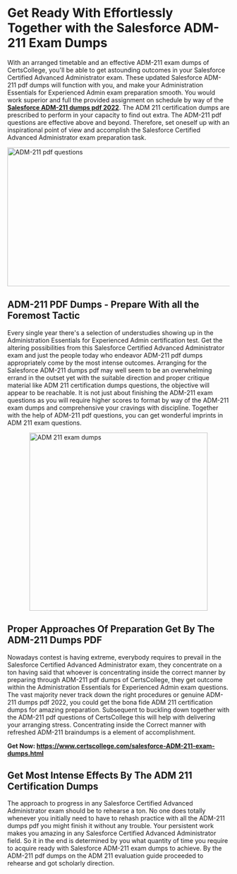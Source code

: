 <h1><strong>Get Ready With Effortlessly Together with the Salesforce ADM-211 Exam Dumps&nbsp;</strong></h1>
<p><span style="font-weight: 400;">With an arranged timetable and an effective  ADM-211 exam dumps of CertsCollege, you'll be able to get astounding outcomes in your Salesforce Certified Advanced Administrator exam. These updated Salesforce ADM-211 pdf dumps will function with you, and make your Administration Essentials for Experienced Admin exam preparation smooth. You would work superior and full the provided assignment on schedule by way of the <strong><a href="https://www.certscollege.com/salesforce-ADM-211-exam-dumps.html">Salesforce ADM-211 dumps pdf 2022</a></strong>. The ADM 211 certification dumps are prescribed to perform in your capacity to find out extra. The  ADM-211 pdf questions are effective above and beyond. Therefore, set oneself up with an inspirational point of view and accomplish the Salesforce Certified Advanced Administrator exam preparation task.&nbsp;</span></p>
<p><span style="font-weight: 400;"><img style="display: block; margin-left: auto; margin-right: auto;" src="https://i.ibb.co/CPDK3ps/Yellow-and-Blue-Initiative-Blog-Banner.png" alt="ADM-211 pdf questions" width="559" height="315" /></span></p>
<h2><strong>ADM-211 PDF Dumps - Prepare With all the Foremost Tactic</strong></h2>
<p><span style="font-weight: 400;">Every single year there's a selection of understudies showing up in the Administration Essentials for Experienced Admin certification test. Get the altering possibilities from this Salesforce Certified Advanced Administrator exam and just the people today who endeavor ADM-211 pdf dumps appropriately come by the most intense outcomes. Arranging for the Salesforce ADM-211 dumps pdf may well seem to be an overwhelming errand in the outset yet with the suitable direction and proper critique material like ADM 211 certification dumps questions, the objective will appear to be reachable. It is not just about finishing the ADM-211 exam questions as you will require higher scores to format by way of the ADM-211 exam dumps and comprehensive your cravings with discipline. Together with the help of ADM-211 pdf questions, you can get wonderful imprints in ADM 211 exam questions.</span></p>
<p><span style="font-weight: 400;"><a href="https://tinyurl.com/ycekso2s"><img style="display: block; margin-left: auto; margin-right: auto;" src="https://i.ibb.co/9tMrhdY/Teacher-Appreciation-Invitation.png" alt="ADM 211 exam dumps " width="404" height="404" /></a></span></p>
<h2><strong>Proper Approaches Of Preparation Get By The ADM-211 Dumps PDF</strong></h2>
<p><span style="font-weight: 400;">Nowadays contest is having extreme, everybody requires to prevail in the Salesforce Certified Advanced Administrator exam, they concentrate on a ton having said that whoever is concentrating inside the correct manner by preparing through ADM-211 pdf dumps of CertsCollege, they get outcome within the Administration Essentials for Experienced Admin exam questions. The vast majority never track down the right procedures or genuine ADM-211 dumps pdf 2022, you could get the bona fide ADM 211 certification dumps for amazing preparation. Subsequent to buckling down together with the  ADM-211 pdf questions of CertsCollege this will help with delivering your arranging stress. Concentrating inside the Correct manner with refreshed ADM-211 braindumps is a element of accomplishment.</span></p>
<p><span style="font-weight: 400;"><strong>Get Now: <a href="https://www.certscollege.com/salesforce-ADM-211-exam-dumps.html">https://www.certscollege.com/salesforce-ADM-211-exam-dumps.html</a></strong></span></p>
<h2><strong>Get Most Intense Effects By The ADM 211 Certification Dumps</strong></h2>
<p><span style="font-weight: 400;">The approach to progress in any Salesforce Certified Advanced Administrator exam should be to rehearse a ton. No one does totally whenever you initially need to have to rehash practice with all the ADM-211 dumps pdf you might finish it without any trouble. Your persistent work makes you amazing in any Salesforce Certified Advanced Administrator field. So it in the end is determined by you what quantity of time you require to acquire ready with Salesforce ADM-211 exam dumps to achieve. By the ADM-211 pdf dumps on the ADM 211 evaluation guide proceeded to rehearse and got scholarly direction.</span></p>
